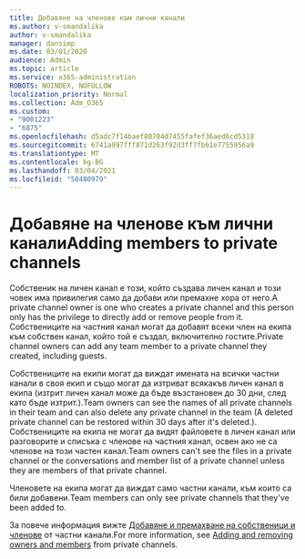 ```yaml
---
title: Добавяне на членове към лични канали
ms.author: v-smandalika
author: v-smandalika
manager: dansimp
ms.date: 03/01/2020
audience: Admin
ms.topic: article
ms.service: o365-administration
ROBOTS: NOINDEX, NOFOLLOW
localization_priority: Normal
ms.collection: Adm_O365
ms.custom:
- "9001223"
- "6875"
ms.openlocfilehash: d5adc7f14baef80704d7455fafef36aed6cd5318
ms.sourcegitcommit: 6741a997fff871d263f92d3ff7fb61e7755956a9
ms.translationtype: MT
ms.contentlocale: bg-BG
ms.lasthandoff: 03/04/2021
ms.locfileid: "50480979"
---
```

# <a name="adding-members-to-private-channels"></a><span data-ttu-id="c2e90-102">Добавяне на членове към лични канали</span><span class="sxs-lookup"><span data-stu-id="c2e90-102">Adding members to private channels</span></span>

<span data-ttu-id="c2e90-103">Собственик на личен канал е този, който създава личен канал и този човек има привилегия само да добави или премахне хора от него.</span><span class="sxs-lookup"><span data-stu-id="c2e90-103">A private channel owner is one who creates a private channel and this person only has the privilege to directly add or remove people from it.</span></span> <span data-ttu-id="c2e90-104">Собствениците на частния канал могат да добавят всеки член на екипа към собствен канал, който той е създал, включително гостите.</span><span class="sxs-lookup"><span data-stu-id="c2e90-104">Private channel owners can add any team member to a private channel they created, including guests.</span></span>

<span data-ttu-id="c2e90-105">Собствениците на екипи могат да виждат имената на всички частни канали в своя екип и също могат да изтриват всякакъв личен канал в екипа (изтрит личен канал може да бъде възстановен до 30 дни, след като бъде изтрит.).</span><span class="sxs-lookup"><span data-stu-id="c2e90-105">Team owners can see the names of all private channels in their team and can also delete any private channel in the team (A deleted private channel can be restored within 30 days after it's deleted.).</span></span> <span data-ttu-id="c2e90-106">Собствениците на екипа не могат да видят файловете в личен канал или разговорите и списъка с членове на частния канал, освен ако не са членове на този частен канал.</span><span class="sxs-lookup"><span data-stu-id="c2e90-106">Team owners can't see the files in a private channel or the conversations and member list of a private channel unless they are members of that private channel.</span></span>

<span data-ttu-id="c2e90-107">Членовете на екипа могат да виждат само частни канали, към които са били добавени.</span><span class="sxs-lookup"><span data-stu-id="c2e90-107">Team members can only see private channels that they've been added to.</span></span>

<span data-ttu-id="c2e90-108">За повече информация вижте [Добавяне и премахване на собственици и членове](https://docs.microsoft.com/MicrosoftTeams/private-channels#adding-and-removing-owners-and-members) от частни канали.</span><span class="sxs-lookup"><span data-stu-id="c2e90-108">For more information, see [Adding and removing owners and members](https://docs.microsoft.com/MicrosoftTeams/private-channels#adding-and-removing-owners-and-members) from private channels.</span></span>

